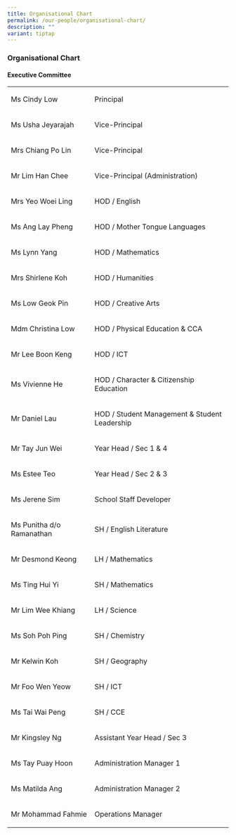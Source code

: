 ```yaml
---
title: Organisational Chart
permalink: /our-people/organisational-chart/
description: ""
variant: tiptap
---
```

<h3><strong>Organisational Chart</strong></h3>
<h4><strong>Executive Committee</strong></h4>
<p></p>
<table style="minWidth: 50px">
<colgroup>
<col>
<col>
</colgroup>
<tbody>
<tr>
<td rowspan="1" colspan="1">
<p>Ms Cindy Low</p>
</td>
<td rowspan="1" colspan="1">
<p>Principal</p>
</td>
</tr>
<tr>
<td rowspan="1" colspan="1">
<p>Ms Usha Jeyarajah</p>
</td>
<td rowspan="1" colspan="1">
<p>Vice-Principal</p>
</td>
</tr>
<tr>
<td rowspan="1" colspan="1">
<p>Mrs Chiang Po Lin</p>
</td>
<td rowspan="1" colspan="1">
<p>Vice-Principal</p>
</td>
</tr>
<tr>
<td rowspan="1" colspan="1">
<p>Mr Lim Han Chee</p>
</td>
<td rowspan="1" colspan="1">
<p>Vice-Principal (Administration)</p>
</td>
</tr>
<tr>
<td rowspan="1" colspan="1">
<p>Mrs Yeo Woei Ling</p>
</td>
<td rowspan="1" colspan="1">
<p>HOD / English</p>
</td>
</tr>
<tr>
<td rowspan="1" colspan="1">
<p>Ms Ang Lay Pheng</p>
</td>
<td rowspan="1" colspan="1">
<p>HOD / Mother Tongue Languages</p>
</td>
</tr>
<tr>
<td rowspan="1" colspan="1">
<p>Ms Lynn Yang</p>
</td>
<td rowspan="1" colspan="1">
<p>HOD / Mathematics</p>
</td>
</tr>
<tr>
<td rowspan="1" colspan="1">
<p>Mrs Shirlene Koh</p>
</td>
<td rowspan="1" colspan="1">
<p>HOD / Humanities</p>
</td>
</tr>
<tr>
<td rowspan="1" colspan="1">
<p>Ms Low Geok Pin</p>
</td>
<td rowspan="1" colspan="1">
<p>HOD / Creative Arts</p>
</td>
</tr>
<tr>
<td rowspan="1" colspan="1">
<p>Mdm Christina Low</p>
</td>
<td rowspan="1" colspan="1">
<p>HOD / Physical Education &amp; CCA</p>
</td>
</tr>
<tr>
<td rowspan="1" colspan="1">
<p>Mr Lee Boon Keng</p>
</td>
<td rowspan="1" colspan="1">
<p>HOD / ICT</p>
</td>
</tr>
<tr>
<td rowspan="1" colspan="1">
<p>Ms Vivienne He</p>
</td>
<td rowspan="1" colspan="1">
<p>HOD / Character &amp; Citizenship Education</p>
</td>
</tr>
<tr>
<td rowspan="1" colspan="1">
<p>Mr Daniel Lau</p>
</td>
<td rowspan="1" colspan="1">
<p>HOD / Student Management &amp; Student Leadership</p>
</td>
</tr>
<tr>
<td rowspan="1" colspan="1">
<p>Mr Tay Jun Wei</p>
</td>
<td rowspan="1" colspan="1">
<p>Year Head / Sec 1 &amp; 4</p>
</td>
</tr>
<tr>
<td rowspan="1" colspan="1">
<p>Ms Estee Teo</p>
</td>
<td rowspan="1" colspan="1">
<p>Year Head / Sec 2 &amp; 3</p>
</td>
</tr>
<tr>
<td rowspan="1" colspan="1">
<p>Ms Jerene Sim</p>
</td>
<td rowspan="1" colspan="1">
<p>School Staff Developer</p>
</td>
</tr>
<tr>
<td rowspan="1" colspan="1">
<p>Ms Punitha d/o Ramanathan</p>
</td>
<td rowspan="1" colspan="1">
<p>SH / English Literature</p>
</td>
</tr>
<tr>
<td rowspan="1" colspan="1">
<p>Mr Desmond Keong</p>
</td>
<td rowspan="1" colspan="1">
<p>LH / Mathematics</p>
</td>
</tr>
<tr>
<td rowspan="1" colspan="1">
<p>Ms Ting Hui Yi</p>
</td>
<td rowspan="1" colspan="1">
<p>SH / Mathematics</p>
</td>
</tr>
<tr>
<td rowspan="1" colspan="1">
<p>Mr Lim Wee Khiang</p>
</td>
<td rowspan="1" colspan="1">
<p>LH / Science</p>
</td>
</tr>
<tr>
<td rowspan="1" colspan="1">
<p>Ms Soh Poh Ping</p>
</td>
<td rowspan="1" colspan="1">
<p>SH / Chemistry</p>
</td>
</tr>
<tr>
<td rowspan="1" colspan="1">
<p>Mr Kelwin Koh</p>
</td>
<td rowspan="1" colspan="1">
<p>SH / Geography</p>
</td>
</tr>
<tr>
<td rowspan="1" colspan="1">
<p>Mr Foo Wen Yeow</p>
</td>
<td rowspan="1" colspan="1">
<p>SH / ICT</p>
</td>
</tr>
<tr>
<td rowspan="1" colspan="1">
<p>Ms Tai Wai Peng</p>
</td>
<td rowspan="1" colspan="1">
<p>SH / CCE</p>
</td>
</tr>
<tr>
<td rowspan="1" colspan="1">
<p>Mr Kingsley Ng</p>
</td>
<td rowspan="1" colspan="1">
<p>Assistant Year Head / Sec 3</p>
</td>
</tr>
<tr>
<td rowspan="1" colspan="1">
<p>Ms Tay Puay Hoon</p>
</td>
<td rowspan="1" colspan="1">
<p>Administration Manager 1</p>
</td>
</tr>
<tr>
<td rowspan="1" colspan="1">
<p>Ms Matilda Ang</p>
</td>
<td rowspan="1" colspan="1">
<p>Administration Manager 2</p>
</td>
</tr>
<tr>
<td rowspan="1" colspan="1">
<p>Mr Mohammad Fahmie</p>
</td>
<td rowspan="1" colspan="1">
<p>Operations Manager</p>
</td>
</tr>
</tbody>
</table>
<p></p>
<p></p>
<p></p>